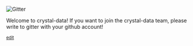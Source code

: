 ![Gitter](https://img.shields.io/gitter/room/crystal-data/bottle?color=black&logo=gitter&logoColor=lime)

Welcome to crystal-data!
If you want to join the crystal-data team, please write to gitter with your github account!

<sub>[edit](https://github.com/crystal-data/.github/edit/main/profile/README.md)</sub>